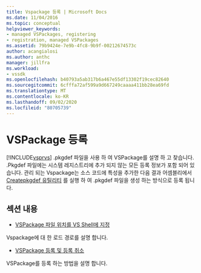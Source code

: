 ```yaml
---
title: Vspackage 등록 | Microsoft Docs
ms.date: 11/04/2016
ms.topic: conceptual
helpviewer_keywords:
- managed VSPackages, registering
- registration, managed VSPackages
ms.assetid: 79b9424e-7e9b-4fc8-9b9f-00212674573c
author: acangialosi
ms.author: anthc
manager: jillfra
ms.workload:
- vssdk
ms.openlocfilehash: b40793a5ab317b6a467e55df13302f19cec82640
ms.sourcegitcommit: 6cfffa72af599a9d667249caaaa411bb28ea69fd
ms.translationtype: MT
ms.contentlocale: ko-KR
ms.lasthandoff: 09/02/2020
ms.locfileid: "80705739"
---
```

# <a name="registering-vspackages"></a>VSPackage 등록
[!INCLUDE[vsprvs](../../code-quality/includes/vsprvs_md.md)] .pkgdef 파일을 사용 하 여 VSPackage를 설명 하 고 찾습니다. .Pkgdef 파일에는 시스템 레지스트리에 추가 되지 않는 모든 등록 정보가 포함 되어 있습니다. 관리 되는 Vspackage는 소스 코드에 특성을 추가한 다음 결과 어셈블리에서 [Createpkgdef 유틸리티](../../extensibility/internals/createpkgdef-utility.md) 를 실행 하 여 .pkgdef 파일을 생성 하는 방식으로 등록 됩니다.

## <a name="in-this-section"></a>섹션 내용
- [VSPackage 파일 위치를 VS Shell에 지정](../../extensibility/internals/specifying-vspackage-file-location-to-the-vs-shell.md)

 Vspackage에 대 한 로드 경로를 설명 합니다.

- [VSPackage 등록 및 등록 취소](../../extensibility/registering-and-unregistering-vspackages.md)

 VSPackage를 등록 하는 방법을 설명 합니다.
